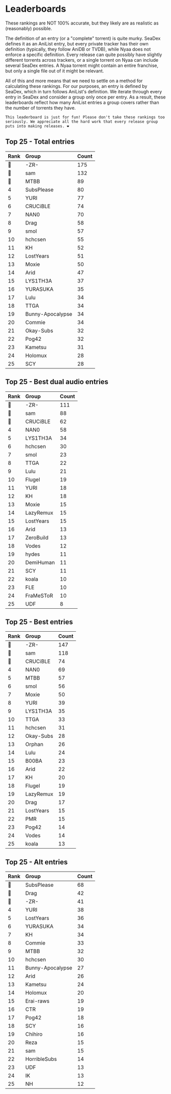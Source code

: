 # Leaderboards

These rankings are NOT 100% accurate, but they likely are as realistic as (reasonably) possible.

The definition of an entry (or a "complete" torrent) is quite murky. SeaDex defines it as an AniList entry, but every private tracker has their own definition (typically, they follow AniDB or TVDB), while Nyaa does not enforce a specific definition. Every release can quite possibly have slightly different torrents across trackers, or a single torrent on Nyaa can include several SeaDex entries. A Nyaa torrent might contain an entire franchise, but only a single file out of it might be relevant.

All of this and more means that we need to settle on a method for calculating these rankings. For our purposes, an entry is defined by SeaDex, which in turn follows AniList's definition. We iterate through every entry in SeaDex and consider a group only once per entry. As a result, these leaderboards reflect how many AniList entries a group covers rather than the number of torrents they have.

```{note}
This leaderboard is just for fun! Please don't take these rankings too seriously. We appreciate all the hard work that every release group puts into making releases. ❤️
```

## Top 25 - Total entries

| Rank | Group            | Count |
| :----| :----------------| :-----|
| 🥇   | -ZR-             | 175   |
| 🥈   | sam              | 132   |
| 🥉   | MTBB             | 89    |
| 4    | SubsPlease       | 80    |
| 5    | YURI             | 77    |
| 6    | CRUCiBLE         | 74    |
| 7    | NAN0             | 70    |
| 8    | Drag             | 58    |
| 9    | smol             | 57    |
| 10   | hchcsen          | 55    |
| 11   | KH               | 52    |
| 12   | LostYears        | 51    |
| 13   | Moxie            | 50    |
| 14   | Arid             | 47    |
| 15   | LYS1TH3A         | 37    |
| 16   | YURASUKA         | 35    |
| 17   | Lulu             | 34    |
| 18   | TTGA             | 34    |
| 19   | Bunny-Apocalypse | 34    |
| 20   | Commie           | 34    |
| 21   | Okay-Subs        | 32    |
| 22   | Pog42            | 32    |
| 23   | Kametsu          | 31    |
| 24   | Holomux          | 28    |
| 25   | SCY              | 28    |

## Top 25 - Best dual audio entries

| Rank | Group     | Count |
| :----| :---------| :-----|
| 🥇   | -ZR-      | 111   |
| 🥈   | sam       | 88    |
| 🥉   | CRUCiBLE  | 62    |
| 4    | NAN0      | 58    |
| 5    | LYS1TH3A  | 34    |
| 6    | hchcsen   | 30    |
| 7    | smol      | 23    |
| 8    | TTGA      | 22    |
| 9    | Lulu      | 21    |
| 10   | Flugel    | 19    |
| 11   | YURI      | 18    |
| 12   | KH        | 18    |
| 13   | Moxie     | 15    |
| 14   | LazyRemux | 15    |
| 15   | LostYears | 15    |
| 16   | Arid      | 13    |
| 17   | ZeroBuild | 13    |
| 18   | Vodes     | 12    |
| 19   | hydes     | 11    |
| 20   | DemiHuman | 11    |
| 21   | SCY       | 11    |
| 22   | koala     | 10    |
| 23   | FLE       | 10    |
| 24   | FraMeSToR | 10    |
| 25   | UDF       | 8     |

## Top 25 - Best entries

| Rank | Group     | Count |
| :----| :---------| :-----|
| 🥇   | -ZR-      | 147   |
| 🥈   | sam       | 118   |
| 🥉   | CRUCiBLE  | 74    |
| 4    | NAN0      | 69    |
| 5    | MTBB      | 57    |
| 6    | smol      | 56    |
| 7    | Moxie     | 50    |
| 8    | YURI      | 39    |
| 9    | LYS1TH3A  | 35    |
| 10   | TTGA      | 33    |
| 11   | hchcsen   | 31    |
| 12   | Okay-Subs | 28    |
| 13   | Orphan    | 26    |
| 14   | Lulu      | 24    |
| 15   | B00BA     | 23    |
| 16   | Arid      | 22    |
| 17   | KH        | 20    |
| 18   | Flugel    | 19    |
| 19   | LazyRemux | 19    |
| 20   | Drag      | 17    |
| 21   | LostYears | 15    |
| 22   | PMR       | 15    |
| 23   | Pog42     | 14    |
| 24   | Vodes     | 14    |
| 25   | koala     | 13    |

## Top 25 - Alt entries

| Rank | Group            | Count |
| :----| :----------------| :-----|
| 🥇   | SubsPlease       | 68    |
| 🥈   | Drag             | 42    |
| 🥉   | -ZR-             | 41    |
| 4    | YURI             | 38    |
| 5    | LostYears        | 36    |
| 6    | YURASUKA         | 34    |
| 7    | KH               | 34    |
| 8    | Commie           | 33    |
| 9    | MTBB             | 32    |
| 10   | hchcsen          | 30    |
| 11   | Bunny-Apocalypse | 27    |
| 12   | Arid             | 26    |
| 13   | Kametsu          | 24    |
| 14   | Holomux          | 20    |
| 15   | Erai-raws        | 19    |
| 16   | CTR              | 19    |
| 17   | Pog42            | 18    |
| 18   | SCY              | 16    |
| 19   | Chihiro          | 16    |
| 20   | Reza             | 15    |
| 21   | sam              | 15    |
| 22   | HorribleSubs     | 14    |
| 23   | UDF              | 13    |
| 24   | IK               | 13    |
| 25   | NH               | 12    |
